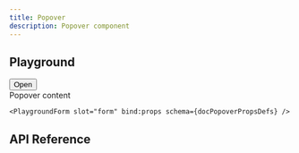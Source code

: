 ```yaml
---
title: Popover
description: Popover component
---
```


<script lang="ts">
    import Button from '$lib/components/Button/Button.svelte';
    import Popover from '$lib/components/Popover/Popover.svelte';
    import {docPopoverPropsDefs} from '$lib/components/Popover/Popover.props.js';
    import ApiReference from '$lib-doc/components/ApiReference.svelte';
    import Playground from '$lib-doc/components/Playground.svelte';
    import PlaygroundForm from '$lib-doc/components/PlaygroundForm.svelte';

    let props = {}
</script>

## Playground

<Playground>
    <Popover slot="component" {...props}>
        <Button
            slot="trigger"
            variant="soft"
            let:open
            let:isOpen
            on:click={open}
        >
           Open
        </Button>
        <div>
            Popover content
        </div>
    </Popover>

    <PlaygroundForm slot="form" bind:props schema={docPopoverPropsDefs} />

</Playground>

## API Reference

<ApiReference data={docPopoverPropsDefs}></ApiReference>

